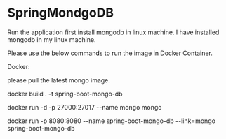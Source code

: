 # SpringMondgoDB
Run the application first install mongodb in linux machine. I have installed mongodb in my linux machine.

Please use the below commands to run the image in Docker Container.

Docker:

please pull the latest mongo image.

docker build . -t spring-boot-mongo-db

docker run -d -p 27000:27017 --name mongo mongo

docker run -p 8080:8080 --name spring-boot-mongo-db --link=mongo  spring-boot-mongo-db
